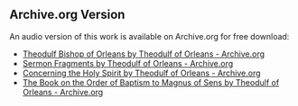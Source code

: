 ## Archive.org Version

An audio version of this work is available on Archive.org for free download:

* [Theodulf Bishop of Orleans by Theodulf of Orleans - Archive.org](https://archive.org/details/theodulf-bishop-of-orleans)
* [Sermon Fragments by Theodulf of Orleans - Archive.org](https://archive.org/details/sermon-fragments)
* [Concerning the Holy Spirit by Theodulf of Orleans - Archive.org](https://archive.org/details/concerning-the-holy-spirit)
* [The Book on the Order of Baptism to Magnus of Sens by Theodulf of Orleans - Archive.org](https://archive.org/details/the-book-on-the-order-of-baptism-to-magnus-of-sens)